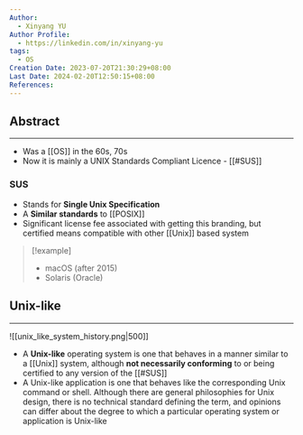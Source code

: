 ```yaml
---
Author:
  - Xinyang YU
Author Profile:
  - https://linkedin.com/in/xinyang-yu
tags:
  - OS
Creation Date: 2023-07-20T21:30:29+08:00
Last Date: 2024-02-20T12:50:15+08:00
References: 
---
```

## Abstract
---
- Was a [[OS]] in the 60s, 70s
- Now it is mainly a UNIX Standards Compliant Licence  - [[#SUS]]



### SUS
- Stands for **Single Unix Specification**
- A **Similar standards** to [[POSIX]]
- Significant license fee associated with getting this branding, but certified means compatible with other [[Unix]] based system

>[!example]
>- macOS (after 2015)
>- Solaris (Oracle)


## Unix-like
---
![[unix_like_system_history.png|500]]
- A **Unix-like** operating system is one that behaves in a manner similar to a [[Unix]] system, although **not necessarily conforming** to or being certified to any version of the [[#SUS]]
- A Unix-like application is one that behaves like the corresponding Unix command or shell. Although there are general philosophies for Unix design, there is no technical standard defining the term, and opinions can differ about the degree to which a particular operating system or application is Unix-like